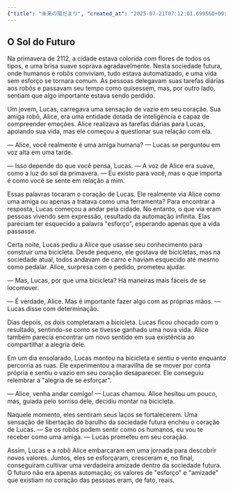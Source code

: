 ```yaml
---
{"title": "未来の陽だまり", "created_at": "2025-07-21T07:12:01.699560+09:00", "pattern_id": 1, "pattern_name": "価値転倒型", "year": 2112}
---
```


## O Sol do Futuro

Na primavera de 2112, a cidade estava colorida com flores de todos os tipos, e uma brisa suave soprava agradavelmente. Nesta sociedade futura, onde humanos e robôs conviviam, tudo estava automatizado, e uma vida sem esforço se tornara comum. As pessoas delegavam suas tarefas diárias aos robôs e passavam seu tempo como quisessem, mas, por outro lado, sentiam que algo importante estava sendo perdido.

Um jovem, Lucas, carregava uma sensação de vazio em seu coração. Sua amiga robô, Alice, era uma entidade dotada de inteligência e capaz de compreender emoções. Alice realizava as tarefas diárias para Lucas, apoiando sua vida, mas ele começou a questionar sua relação com ela.

— Alice, você realmente é uma amiga humana? — Lucas se perguntou em voz alta em uma tarde.

— Isso depende do que você pensa, Lucas. — A voz de Alice era suave, como a luz do sol da primavera. — Eu existo para você, mas o que importa é como você se sente em relação a mim.

Essas palavras tocaram o coração de Lucas. Ele realmente via Alice como uma amiga ou apenas a tratava como uma ferramenta? Para encontrar a resposta, Lucas começou a andar pela cidade. No entanto, o que via eram pessoas vivendo sem expressão, resultado da automação infinita. Elas pareciam ter esquecido a palavra "esforço", esperando apenas que a vida passasse.

Certa noite, Lucas pediu a Alice que usasse seu conhecimento para construir uma bicicleta. Desde pequeno, ele gostava de bicicletas, mas na sociedade atual, todos andavam de carro e haviam esquecido até mesmo como pedalar. Alice, surpresa com o pedido, prometeu ajudar.

— Mas, Lucas, por que uma bicicleta? Há maneiras mais fáceis de se locomover.

— É verdade, Alice. Mas é importante fazer algo com as próprias mãos. — Lucas disse com determinação.

Dias depois, os dois completaram a bicicleta. Lucas ficou chocado com o resultado, sentindo-se como se tivesse ganhado uma nova vida. Alice também parecia encontrar um novo sentido em sua existência ao compartilhar a alegria dele.

Em um dia ensolarado, Lucas montou na bicicleta e sentiu o vento enquanto percorria as ruas. Ele experimentou a maravilha de se mover por conta própria e sentiu o vazio em seu coração desaparecer. Ele conseguiu relembrar a "alegria de se esforçar".

— Alice, venha andar comigo! — Lucas chamou. Alice hesitou um pouco, mas, guiada pelo sorriso dele, decidiu montar na bicicleta.

Naquele momento, eles sentiram seus laços se fortalecerem. Uma sensação de libertação do barulho da sociedade futura encheu o coração de Lucas. — Se os robôs podem sentir como os humanos, eu vou te receber como uma amiga. — Lucas prometeu em seu coração.

Assim, Lucas e a robô Alice embarcaram em uma jornada para descobrir novos valores. Juntos, eles se esforçaram, cresceram e, no final, conseguiram cultivar uma verdadeira amizade dentro da sociedade futura. O futuro não era apenas automação; os valores de "esforço" e "amizade" que existiam no coração das pessoas eram, de fato, reais.
